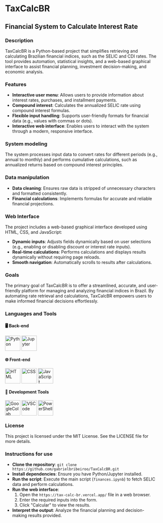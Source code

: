 # TaxCalcBR

## Financial System to Calculate Interest Rate

### Description
TaxCalcBR is a Python-based project that simplifies retrieving and calculating Brazilian financial indices, such as the SELIC and CDI rates. The tool provides automation, statistical insights, and a web-based graphical interface to assist financial planning, investment decision-making, and economic analysis.

### Features
- **Interactive user menu**: Allows users to provide information about interest rates, purchases, and installment payments.
- **Compound interest**: Calculates the annualized SELIC rate using compound interest formulas.
- **Flexible input handling**: Supports user-friendly formats for financial data (e.g., values with commas or dots).
- **Interactive web interface**: Enables users to interact with the system through a modern, responsive interface.

### System modeling
The system processes input data to convert rates for different periods (e.g., annual to monthly) and performs cumulative calculations, such as annualized returns based on compound interest principles.

### Data manipulation
- **Data cleaning**: Ensures raw data is stripped of unnecessary characters and formatted consistently.
- **Financial calculations**: Implements formulas for accurate and reliable financial projections.

### Web Interface
The project includes a web-based graphical interface developed using HTML, CSS, and JavaScript:
- **Dynamic inputs**: Adjusts fields dynamically based on user selections (e.g., enabling or disabling discount or interest rate inputs).
- **Real-time calculations**: Performs calculations and displays results dynamically without requiring page reloads.
- **Smooth navigation**: Automatically scrolls to results after calculations.

### Goals
The primary goal of TaxCalcBR is to offer a streamlined, accurate, and user-friendly platform for managing and analyzing financial indices in Brazil. By automating rate retrieval and calculations, TaxCalcBR empowers users to make informed financial decisions effortlessly.

### Languages and Tools
#### 🖥 Back-end
<div style="display: inline_block">
  <img align="top" alt="Python" height="50" width="50" src="https://cdn.jsdelivr.net/gh/devicons/devicon/icons/python/python-original.svg" />
  <img align="top" alt="Jupyter" height="50" width="50" src="https://upload.wikimedia.org/wikipedia/commons/3/38/Jupyter_logo.svg" />
</div>

#### 🌐 Front-end
<div style="display: inline_block">
  <img align="top" alt="HTML" height="50" width="50" src="https://cdn.jsdelivr.net/gh/devicons/devicon/icons/html5/html5-original.svg" />
  <img align="top" alt="CSS" height="50" width="50" src="https://cdn.jsdelivr.net/gh/devicons/devicon/icons/css3/css3-original.svg" />
  <img align="top" alt="JavaScript" height="50" width="50" src="https://cdn.jsdelivr.net/gh/devicons/devicon/icons/javascript/javascript-original.svg" />
</div>

#### 🔧 Development Tools
<div style="display: inline_block">
  <img align="top" alt="GoogleColab" height="50" width="50" src="https://upload.wikimedia.org/wikipedia/commons/d/d0/Google_Colaboratory_SVG_Logo.svg" />
  <img align="top" alt="VSCode" height="50" width="50" src="https://cdn.jsdelivr.net/gh/devicons/devicon/icons/vscode/vscode-original.svg" />
  <img align="top" alt="PowerShell" height="50" width="50" src="https://cdn.jsdelivr.net/gh/devicons/devicon/icons/powershell/powershell-original.svg" />
</div>

### License
This project is licensed under the MIT License. See the LICENSE file for more details.

### Instructions for use
- **Clone the repository**: ```git clone https://github.com/gabrielbribeiroo/TaxCalcBR.git```
- **Install dependencies**: Ensure you have Python/Jupyter installed.
- **Run the script**: Execute the main script (```finances.ipynb```) to fetch SELIC data and perform calculations.
- **Run the web interface**:
  1. Open the ```https://tax-calc-br.vercel.app/``` file in a web browser.
  2. Enter the required inputs into the form.
  3. Click "Calcular" to view the results.
- **Interpret the output**: Analyze the financial planning and decision-making results provided.

